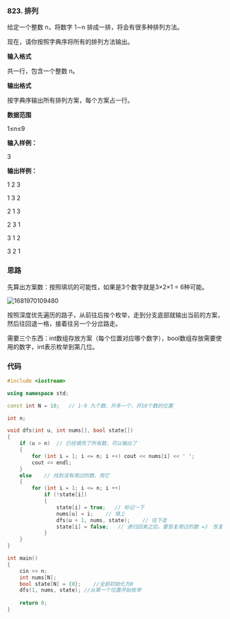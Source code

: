 ### 823. 排列

给定一个整数 n，将数字 1∼n 排成一排，将会有很多种排列方法。

现在，请你按照字典序将所有的排列方法输出。

**输入格式**

共一行，包含一个整数 n。

**输出格式**

按字典序输出所有排列方案，每个方案占一行。

**数据范围**

1≤n≤9

**输入样例：** 

3

**输出样例：** 

1 2 3

1 3 2

2 1 3

2 3 1

3 1 2

3 2 1

### 思路

先算出方案数：按照填坑的可能性，如果是3个数字就是3×2×1 = 6种可能。

![1681970109480](https://user-images.githubusercontent.com/39878006/233275460-b6f8ad6d-a818-4280-9cd1-4cc33b4c221b.png)

按照深度优先遍历的路子，从前往后挨个枚举，走到分支底部就输出当前的方案，然后往回退一格，接着往另一个分岔路走。

需要三个东西：int数组存放方案（每个位置对应哪个数字），bool数组存放需要使用的数字，int表示枚举到第几位。


### 代码
```c++
#include <iostream>

using namespace std;

const int N = 10;   // 1-9 九个数，开多一个，开10个数的位置

int n;

void dfs(int u, int nums[], bool state[])
{
    if (u > n)  // 已经填完了所有数，可以输出了
    {
        for (int i = 1; i <= n; i ++) cout << nums[i] << ' ';
        cout << endl;
    }
    else    // 找到没有用过的数，用它
    {
        for (int i = 1; i <= n; i ++)
            if (!state[i])
            {
                state[i] = true;   // 标记一下
                nums[u] = i;    // 填上
                dfs(u + 1, nums, state);    // 往下走
                state[i] = false;   // 递归回来之后，要恢复用过的数 =》 恢复现场
            }
    }
}

int main()
{
    cin >> n;
    int nums[N];
    bool state[N] = {0};    //全部初始化为0
    dfs(1, nums, state); //从第一个位置开始枚举
    
    return 0;
}
```
